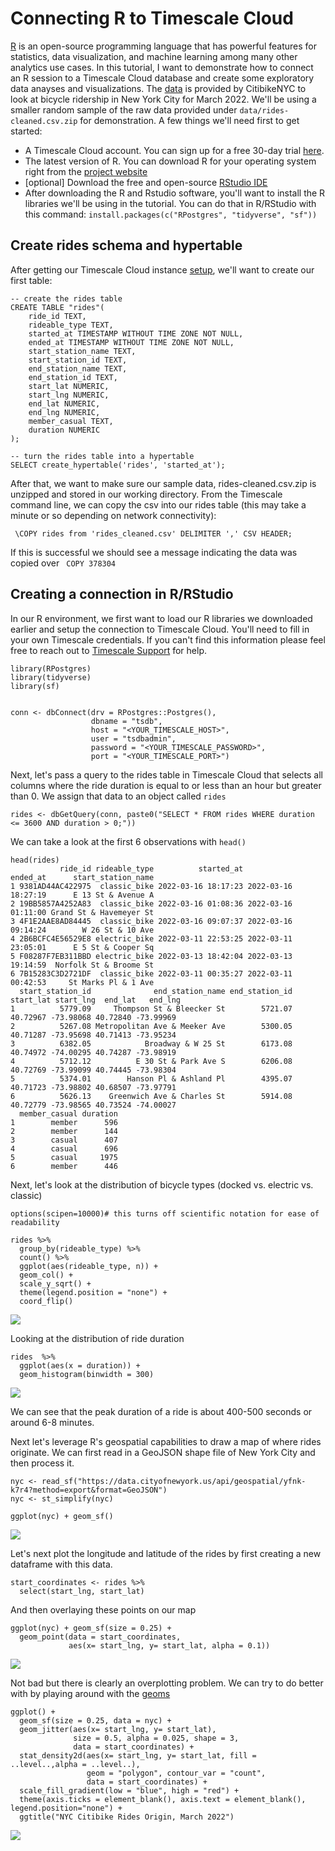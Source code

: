 # Connecting R to Timescale Cloud

[R](https://www.r-project.org/) is an open-source programming language that has powerful features for statistics, data visualization, and machine learning among many other analytics use cases. In this tutorial, I want to demonstrate how to connect an R session to a Timescale Cloud database and create some exploratory data anayses and visualizations. The [data](https://ride.citibikenyc.com/system-data) is provided by CitibikeNYC to look at bicycle ridership in New York City for March 2022. We'll be using a smaller random sample of the raw data provided under `data/rides-cleaned.csv.zip` for demonstration. A few things we'll need first to get started:

- A Timescale Cloud account. You can sign up for a free 30-day trial [here](https://www.timescale.com/).
- The latest version of R. You can download R for your operating system right from the [project website](https://www.r-project.org/)
- [optional] Download the free and open-source [RStudio IDE](https://www.rstudio.com/products/rstudio/)
- After downloading the R and Rstudio software, you'll want to install the R libraries we'll be using in the tutorial. You can do that in R/RStudio with this command: ```install.packages(c("RPostgres", "tidyverse", "sf"))```

## Create rides schema and hypertable

After getting our Timescale Cloud instance [setup](https://docs.timescale.com/getting-started/latest/create-database/), we'll want to create our first table:

```
-- create the rides table
CREATE TABLE "rides"(
    ride_id TEXT,
    rideable_type TEXT,
    started_at TIMESTAMP WITHOUT TIME ZONE NOT NULL,
    ended_at TIMESTAMP WITHOUT TIME ZONE NOT NULL,
    start_station_name TEXT,
    start_station_id TEXT,
    end_station_name TEXT,
    end_station_id TEXT,
    start_lat NUMERIC, 
    start_lng NUMERIC,
    end_lat NUMERIC,
    end_lng NUMERIC,
    member_casual TEXT,
    duration NUMERIC
);

-- turn the rides table into a hypertable
SELECT create_hypertable('rides', 'started_at');

```

After that, we want to make sure our sample data, rides-cleaned.csv.zip is unzipped and stored in our working directory. From the Timescale command line, we can copy the csv into our rides table (this may take a minute or so depending on network connectivity):


```
 \COPY rides from 'rides_cleaned.csv' DELIMITER ',' CSV HEADER;

```
If this is successful we should see a message indicating the data was copied over ` COPY 378304`

## Creating a connection in R/RStudio

In our R environment, we first want to load our R libraries we downloaded earlier and setup the connection to Timescale Cloud. You'll need to fill in your own Timescale credentials. If you can't find this information please feel free to reach out to [Timescale Support](https://www.timescale.com/support/) for help. 

```
library(RPostgres)
library(tidyverse)
library(sf)


conn <- dbConnect(drv = RPostgres::Postgres(),
                  dbname = "tsdb",
                  host = "<YOUR_TIMESCALE_HOST>",
                  user = "tsdbadmin",
                  password = "<YOUR_TIMESCALE_PASSWORD>",
                  port = "<YOUR_TIMESCALE_PORT>")

```
Next, let's pass a query to the rides table in Timescale Cloud that selects all columns where the ride duration is equal to or less than an hour but greater than 0. We assign that data to an object called `rides`

```
rides <- dbGetQuery(conn, paste0("SELECT * FROM rides WHERE duration <= 3600 AND duration > 0;"))
```

We can take a look at the first 6 observations with `head()`

```
head(rides)
           ride_id rideable_type          started_at            ended_at      start_station_name
1 9381AD44AC422975  classic_bike 2022-03-16 18:17:23 2022-03-16 18:27:19      E 13 St & Avenue A
2 19BB5857A4252A83  classic_bike 2022-03-16 01:08:36 2022-03-16 01:11:00 Grand St & Havemeyer St
3 4F1E2AAE8AD84445  classic_bike 2022-03-16 09:07:37 2022-03-16 09:14:24        W 26 St & 10 Ave
4 2B6BCFC4E56529E8 electric_bike 2022-03-11 22:53:25 2022-03-11 23:05:01      E 5 St & Cooper Sq
5 F08287F7EB311BBD electric_bike 2022-03-13 18:42:04 2022-03-13 19:14:59  Norfolk St & Broome St
6 7B15283C3D2721DF  classic_bike 2022-03-11 00:35:27 2022-03-11 00:42:53     St Marks Pl & 1 Ave
  start_station_id              end_station_name end_station_id start_lat start_lng  end_lat   end_lng
1          5779.09     Thompson St & Bleecker St        5721.07  40.72967 -73.98068 40.72840 -73.99969
2          5267.08 Metropolitan Ave & Meeker Ave        5300.05  40.71287 -73.95698 40.71413 -73.95234
3          6382.05            Broadway & W 25 St        6173.08  40.74972 -74.00295 40.74287 -73.98919
4          5712.12          E 30 St & Park Ave S        6206.08  40.72769 -73.99099 40.74445 -73.98304
5          5374.01        Hanson Pl & Ashland Pl        4395.07  40.71723 -73.98802 40.68507 -73.97791
6          5626.13    Greenwich Ave & Charles St        5914.08  40.72779 -73.98565 40.73524 -74.00027
  member_casual duration
1        member      596
2        member      144
3        casual      407
4        casual      696
5        casual     1975
6        member      446
```

Next, let's look at the distribution of bicycle types (docked vs. electric vs. classic)

```
options(scipen=10000)# this turns off scientific notation for ease of readability

rides %>%
  group_by(rideable_type) %>%
  count() %>%
  ggplot(aes(rideable_type, n)) +
  geom_col() +
  scale_y_sqrt() +
  theme(legend.position = "none") +
  coord_flip()
```

![](https://github.com/wrathofquan/timescale-r-citibike/blob/main/images/rideable-type.png)

Looking at the distribution of ride duration

```
rides  %>% 
  ggplot(aes(x = duration)) + 
  geom_histogram(binwidth = 300)
```
![](https://github.com/wrathofquan/timescale-r-citibike/blob/main/images/duration-histogram.png)

We can see that the peak duration of a ride is about 400-500 seconds or around 6-8 minutes. 

Next let's leverage R's geospatial capabilities to draw a map of where rides originate. We can first read in a GeoJSON shape file of New York City and then process it.

```
nyc <- read_sf("https://data.cityofnewyork.us/api/geospatial/yfnk-k7r4?method=export&format=GeoJSON")
nyc <- st_simplify(nyc)

ggplot(nyc) + geom_sf()
```
![](https://github.com/wrathofquan/timescale-r-citibike/blob/main/images/nyc-map.png)

Let's next plot the longitude and latitude of the rides by first creating a new dataframe with this data.

```
start_coordinates <- rides %>% 
  select(start_lng, start_lat)
```

And then overlaying these points on our map

```
ggplot(nyc) + geom_sf(size = 0.25) +
  geom_point(data = start_coordinates, 
             aes(x= start_lng, y= start_lat, alpha = 0.1))
```
![](https://github.com/wrathofquan/timescale-r-citibike/blob/main/images/nyc-points.png)

Not bad but there is clearly an overplotting problem. We can try to do better with by playing around with the [geoms](https://ggplot2.tidyverse.org/reference/)

```
ggplot() + 
  geom_sf(size = 0.25, data = nyc) +
  geom_jitter(aes(x= start_lng, y= start_lat), 
              size = 0.5, alpha = 0.025, shape = 3, 
              data = start_coordinates) +
  stat_density2d(aes(x= start_lng, y= start_lat, fill = ..level..,alpha = ..level..), 
                 geom = "polygon", contour_var = "count",
                 data = start_coordinates) +
  scale_fill_gradient(low = "blue", high = "red") +
  theme(axis.ticks = element_blank(), axis.text = element_blank(), legend.position="none") +
  ggtitle("NYC Citibike Rides Origin, March 2022")

```

![](https://github.com/wrathofquan/timescale-r-citibike/blob/main/images/nyc-points-density.png)

